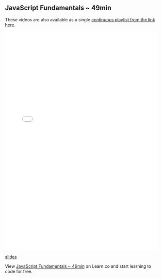 

## JavaScript Fundamentals ~ 49min

These videos are also available as a single [continuous playlist from the link here](https://www.youtube.com/watch?v=vmy5u7Z1xeI&list=PLj148bJp5wixUtV_VolFY_nVGhP4h-tlm).

<iframe width="100%" height="720" src="//www.youtube.com/embed/vmy5u7Z1xeI?list=PLj148bJp5wixUtV_VolFY_nVGhP4h-tlm" frameborder="0" allowfullscreen></iframe>

[slides](https://docs.google.com/presentation/d/1bbQ5Q0e_OZYPRebGlKIVKcju92KLCscgK7KRbTgUhsY/edit?usp=sharing)
<p data-visibility='hidden'>View <a href='https://learn.co/lessons/fe-js-fundamentals' title='JavaScript Fundamentals ~ 49min'>JavaScript Fundamentals ~ 49min</a> on Learn.co and start learning to code for free.</p>
